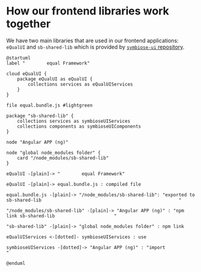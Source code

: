 # How our frontend libraries work together

We have two main libraries that are used in our frontend applications: `eQualUI` and `sb-shared-lib` which is provided by [`symbiose-ui` repository](https://github.com/yesbabylon/symbiose-ui/tree/dev-2.0). 


```plantuml
@startuml
label "        equal Framework"

cloud eQualUI {
    package eQualUI as eQualUI {
        collections services as eQualUIServices
    }
}

file equal.bundle.js #lightgreen

package "sb-shared-lib" {
    collections services as symbioseUIServices
    collections components as symbioseUIComponents   
}

node "Angular APP (ng)"

node "global node_modules folder" {
    card "/node_modules/sb-shared-lib"
}

eQualUI -[plain]-> "        equal Framework"

eQualUI -[plain]-> equal.bundle.js : compiled file

equal.bundle.js -[plain]-> "/node_modules/sb-shared-lib": "exported to sb-shared-lib                                                   "

"/node_modules/sb-shared-lib" -[plain]-> "Angular APP (ng)" : "npm link sb-shared-lib                      "

"sb-shared-lib" -[plain]-> "global node_modules folder" : npm link

eQualUIServices <-[dotted]- symbioseUIServices : use

symbioseUIServices -[dotted]-> "Angular APP (ng)" : "import                "

@enduml
```